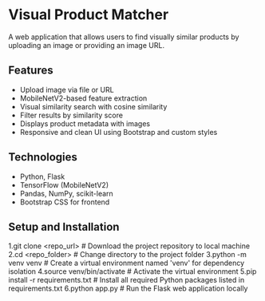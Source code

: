 # Visual Product Matcher

A web application that allows users to find visually similar products by uploading an image or providing an image URL.

## Features
- Upload image via file or URL
- MobileNetV2-based feature extraction
- Visual similarity search with cosine similarity
- Filter results by similarity score
- Displays product metadata with images
- Responsive and clean UI using Bootstrap and custom styles

## Technologies
- Python, Flask
- TensorFlow (MobileNetV2)
- Pandas, NumPy, scikit-learn
- Bootstrap CSS for frontend

## Setup and Installation

1.git clone <repo_url> # Download the project repository to local machine
2.cd <repo_folder> # Change directory to the project folder
3.python -m venv venv  # Create a virtual environment named 'venv' for dependency isolation
4.source venv/bin/activate  # Activate the virtual environment 
5.pip install -r requirements.txt # Install all required Python packages listed in requirements.txt
6.python app.py    # Run the Flask web application locally



